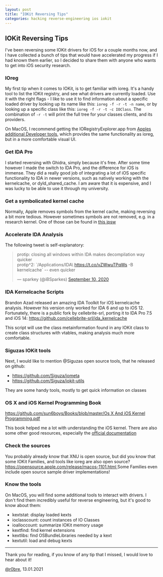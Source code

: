 ```yaml
---
layout: post
title: "IOKit Reversing Tips"
categories: hacking reverse-engineering ios iokit
---
```


## IOKit Reversing Tips
I've been reversing some IOKit drivers for iOS for a couple months now, and I have collected a bunch of tips that would have accelerated my progress if I had known them earlier, so I decided to share them with anyone who wants to get into iOS security research.

### IOreg
My first tip when it comes to IOKit, is to get familiar with ioreg. It's a handy tool to list the IOKit registry, and see what drivers are currently loaded. Use it with the right flags - I like to use it to find information about a specific loaded driver by looking up its name like this: `ioreg -f -r -t -n name`, or by looking up a specific class like this: `ioreg -f -r -t -c IOClass`. The combination of `-r -t`  will print the full tree for your classes clients, and its providers.

On MacOS, I recommend getting the IORegistryExplorer.app from [Apples additional Developer tools](https://developer.apple.com/downloads), which provides the same functionality as ioreg, but in a more comfortable visual UI.

### Get IDA Pro
I started reversing with Ghidra, simply because it's free. After some time however I made the switch to IDA Pro, and the difference for iOS is immense. They did a really good job of integrating a lot of iOS specific functionality to IDA in newer versions, such as natively working with the kernelcache, or dyld_shared_cache. I am aware that it is expensive, and I was lucky to be able to use it through my university. 

### Get a symbolicated kernel cache
Normally, Apple removes symbols from the kernel cache, making reversing a bit more tedious. However sometimes symbols are not removed, e.g. in a research kernel. One of those can be found in [this ipsw](https://updates.cdn-apple.com/2020SummerSeed/fullrestores/001-32635/423F68EA-D37F-11EA-BB8E-D1AE39EBB63D/iPhone11,8,iPhone12,1_14.0_18A5342e_Restore.ipsw) 

### Accelerate IDA Analysis
The following tweet is self-explanatory:

<blockquote class="twitter-tweet"><p lang="en" dir="ltr">protip: closing all windows within IDA makes decompilation way quicker<br>protip^2: `/Applications/IDA\ <a href="https://t.co/vZWwuTPqWs">https://t.co/vZWwuTPqWs</a> -B kernelcache` -- even quicker</p>&mdash; sparkey (@iBSparkes) <a href="https://twitter.com/iBSparkes/status/1303995748380536833?ref_src=twsrc%5Etfw">September 10, 2020</a></blockquote> <script async src="https://platform.twitter.com/widgets.js" charset="utf-8"></script>

### IDA Kernelcache Scripts
Brandon Azad released an amazing IDA Toolkit for iOS kernelcache analysis. However his version only worked for IDA 6 and up to iOS 12. Fortunately, there is a public fork by cellebrite-srl, porting it to IDA Pro 7.5 and iOS 14: [https://github.com/cellebrite-srl/ida_kernelcache ](https://github.com/cellebrite-srl/ida_kernelcache) 

This script will use the class metainformation found in any IOKit class to create class structures with vtables, making analysis much more comfortable.

### Siguzas IOKit tools
Next, I would like to mention @Siguzas open source tools, that he released on github:

- [https://github.com/Siguza/iometa ](https://github.com/Siguza/iometa)
- [https://github.com/Siguza/iokit-utils ](https://github.com/Siguza/iokit-utils)

They are some handy tools, mostly to get quick information on classes

### OS X and iOS Kernel Programming Book
[https://github.com/sun6boys/Books/blob/master/Os X And iOS Kernel Programming.pdf](https://github.com/sun6boys/Books/blob/master/Os%20X%20And%20iOS%20Kernel%20Programming.pdf)

This book helped me a lot with understanding the iOS kernel. There are also some other good resources, especially the [official documentation](https://developer.apple.com/documentation/kernel/iokit_fundamentals)

### Check the sources
You probably already know that XNU is open source, but did you know that some IOKit Families, and tools like ioreg are also open source? [https://opensource.apple.com/release/macos-1101.html ](https://opensource.apple.com/release/macos-1101.html)
Some Families even include open source sample driver implementations!

### Know the tools
On MacOS, you will find some additional tools to interact with drivers. I don't find them incredibly useful for reverse engineering, but it's good to know about them:

- kextstat: display loaded kexts
- ioclasscount: count instances of IO Classes
- ioalloccount: summarize IOKit memory usage
- kextfind: find kernel extensions
- kextlibs: find OSBundleLibraries needed by a kext
- kextutil: load and debug kexts

--- 

Thank you for reading, if you know of any tip that I missed, I would love to hear about it!

[@r0bre](https://twitter.com/r0bre), 13.01.2021



